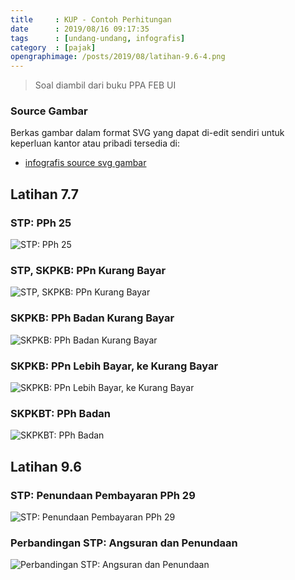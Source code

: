 ```yaml
---
title     : KUP - Contoh Perhitungan
date      : 2019/08/16 09:17:35
tags      : [undang-undang, infografis]
category  : [pajak]
opengraphimage: /posts/2019/08/latihan-9.6-4.png
---
```


> Soal diambil dari buku PPA FEB UI

### Source Gambar

Berkas gambar dalam format SVG yang dapat di-edit sendiri
untuk keperluan kantor atau pribadi tersedia di:

* [infografis source svg gambar][github-latihan-soal]

## Latihan 7.7

### STP: PPh 25

![STP: PPh 25][latihan-7.7-04]

### STP, SKPKB: PPn Kurang Bayar

![STP, SKPKB: PPn Kurang Bayar][latihan-7.7-06]

### SKPKB: PPh Badan Kurang Bayar

![SKPKB: PPh Badan Kurang Bayar][latihan-7.7-07]

### SKPKB: PPn Lebih Bayar, ke Kurang Bayar

![SKPKB: PPn Lebih Bayar, ke Kurang Bayar][latihan-7.7-08]

### SKPKBT: PPh Badan

![SKPKBT: PPh Badan][latihan-7.7-11]

## Latihan 9.6

### STP: Penundaan Pembayaran PPh 29

![STP: Penundaan Pembayaran PPh 29][latihan-9.6-03]

### Perbandingan STP: Angsuran dan Penundaan

![Perbandingan STP: Angsuran dan Penundaan][latihan-9.6-04]

[//]: <> ( -- -- -- links below -- -- -- )

[latihan-7.7-04]:   /posts/2019/08/latihan-7.7-4.png
[latihan-7.7-06]:   /posts/2019/08/latihan-7.7-6.png
[latihan-7.7-07]:   /posts/2019/08/latihan-7.7-7.png
[latihan-7.7-08]:   /posts/2019/08/latihan-7.7-8.png
[latihan-7.7-11]:   /posts/2019/08/latihan-7.7-11.png
[latihan-9.6-03]:   /posts/2019/08/latihan-9.6-3.png
[latihan-9.6-04]:   /posts/2019/08/latihan-9.6-4.png

[github-latihan-soal]:  https://github.com/epsi-rns/belajar-pajak/tree/master/01-KUP/Soal%20Latihan
